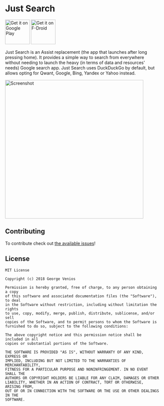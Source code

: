 # Just Search
[<img alt="Get it on Google Play" height="80" src="https://play.google.com/intl/en_us/badges/images/generic/en_badge_web_generic.png">](https://play.google.com/store/apps/details?id=co.pxhouse.sas)
[<img alt="Get it on F-Droid" height="80" src="https://f-droid.org/badge/get-it-on.png">](https://f-droid.org/packages/co.pxhouse.sas/)

Just Search is an Assist replacement (the app that launches after long pressing home). 
It provides a simple way to search from everywhere without needing to launch the heavy (in terms of data and resources' needs) Google search app.
Just Search uses DuckDuckGo by default, but allows opting for Qwant, Google, Bing, Yandex or Yahoo instead. 

[<img alt="Screenshot" height="450" src="https://github.com/veniosg/JustSearch/blob/master/screenshot.png">](https://github.com/veniosg/JustSearch/blob/master/screenshot.png) 

## Contributing 
To contribute check out [the available issues](https://github.com/veniosg/JustSearch/issues)!

## License

    MIT License
    
    Copyright (c) 2018 George Venios
    
    Permission is hereby granted, free of charge, to any person obtaining a copy
    of this software and associated documentation files (the "Software"), to deal
    in the Software without restriction, including without limitation the rights
    to use, copy, modify, merge, publish, distribute, sublicense, and/or sell
    copies of the Software, and to permit persons to whom the Software is
    furnished to do so, subject to the following conditions:
    
    The above copyright notice and this permission notice shall be included in all
    copies or substantial portions of the Software.
    
    THE SOFTWARE IS PROVIDED "AS IS", WITHOUT WARRANTY OF ANY KIND, EXPRESS OR
    IMPLIED, INCLUDING BUT NOT LIMITED TO THE WARRANTIES OF MERCHANTABILITY,
    FITNESS FOR A PARTICULAR PURPOSE AND NONINFRINGEMENT. IN NO EVENT SHALL THE
    AUTHORS OR COPYRIGHT HOLDERS BE LIABLE FOR ANY CLAIM, DAMAGES OR OTHER
    LIABILITY, WHETHER IN AN ACTION OF CONTRACT, TORT OR OTHERWISE, ARISING FROM,
    OUT OF OR IN CONNECTION WITH THE SOFTWARE OR THE USE OR OTHER DEALINGS IN THE
    SOFTWARE.

